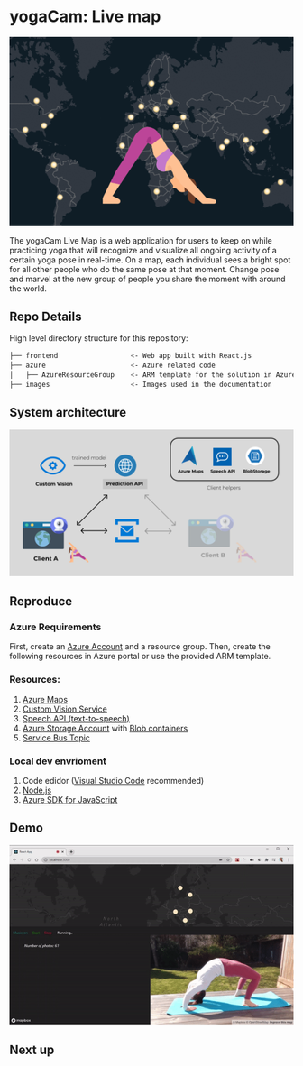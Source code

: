 # yogaCam: Live map

![projectGif](images/yogacam.gif)

The yogaCam Live Map is a web application for users to keep on while practicing yoga that will recognize and visualize all ongoing activity of a certain yoga pose in real-time. On a map, each individual sees a bright spot for all other people who do the same pose at that moment. Change pose and marvel at the new group of people you share the moment with around the world.

## Repo Details

High level directory structure for this repository:

```bash
├── frontend                  <- Web app built with React.js
├── azure                     <- Azure related code
│   ├── AzureResourceGroup    <- ARM template for the solution in Azure.
├── images                    <- Images used in the documentation
```

## System architecture

![projectGif](images/solution_architecture.png)


## Reproduce

### Azure Requirements

First, create an [Azure Account](https://portal.azure.com) and a  resource group. Then, create the following resources in Azure portal or use the provided ARM template.

### Resources:  
1. [Azure Maps](https://portal.azure.com) 
2. [Custom Vision Service](https://docs.microsoft.com/en-us/azure/cognitive-services/custom-vision-service/)
3. [Speech API (text-to-speech)](https://docs.microsoft.com/en-us/azure/cognitive-services/speech-service/text-to-speech)
4. [Azure Storage Account](https://docs.microsoft.com/en-us/azure/storage/common/storage-account-overview) with [Blob containers](https://docs.microsoft.com/en-us/azure/storage/blobs/)  
4. [Service Bus Topic](https://docs.microsoft.com/en-us/azure/service-bus-messaging/service-bus-queues-topics-subscriptions)

### Local dev envrioment
1. Code edidor ([Visual Studio Code](https://code.visualstudio.com/) recommended)
2. [Node.js](https://nodejs.org/en/)
3. [Azure SDK for JavaScript](https://azure.github.io/azure-sdk-for-js/)

## Demo 

![Client application demo](images/yoga_bridge.gif)

## Next up 